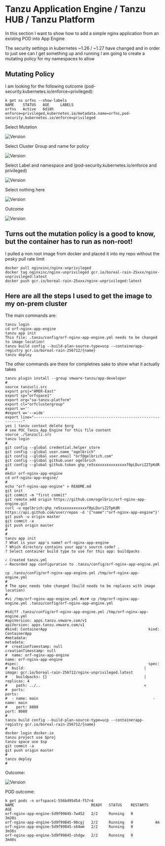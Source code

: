 # Tanzu Application Engine / Tanzu HUB / Tanzu Platform
In this section I want to show how to add a simple nginx application from an existing POD into App Engine

The security settings in kubernetes ~1.26 / ~1.27 have changed and in order to just see can I get something up and running 
I am going to create a mutating policy for my namespaces to allow 

## Mutating Policy

I am looking for the following outcome (pod-security.kubernetes.io/enforce=privileged): 

```
k get ns orfns --show-labels
NAME    STATUS   AGE     LABELS
orfns   Active   6d18h   enforce=privileged,kubernetes.io/metadata.name=orfns,pod-security.kubernetes.io/enforce=privileged
```

Select Mutation

![Version](https://github.com/ogelbric/POC_Tanzu_App_Engine_app1/blob/main/mut1.png)

Select Cluster Group and name for policy

![Version](https://github.com/ogelbric/POC_Tanzu_App_Engine_app1/blob/main/mut2.png)

Select Label and namespace and (pod-security.kubernetes.io/enforce and privileged)

![Version](https://github.com/ogelbric/POC_Tanzu_App_Engine_app1/blob/main/mut3.png)

Select nothing here

![Version](https://github.com/ogelbric/POC_Tanzu_App_Engine_app1/blob/main/mut4.png)

Outcome

![Version](https://github.com/ogelbric/POC_Tanzu_App_Engine_app1/blob/main/mut5.png)

## Turns out the mutation policy is a good to know, but the container has to run as non-root! 
I pulled a non root image from docker and placed it into my repo without the pesky pull rate limit 

```
docker pull nginxinc/nginx-unprivileged
docker tag nginxinc/nginx-unprivileged gcr.io/boreal-rain-25xxx/nginx-unprivileged:latest
docker push gcr.io/boreal-rain-25xxx/nginx-unprivileged:latest
```

## Here are all the steps I used to get the image to my on-prem cluster
The main commands are: 
```
tanzu login
cd orf-nginx-app-engine
tanzu app init
This file: .tanzu/config/orf-nginx-app-engine.yml needs to be changed to image location!
tanzu build config --build-plan-source-type=ucp --containerapp-registry gcr.io/boreal-rain-256712/{name}
tanzu deploy
```

The other commands are there for completnes sake to show what it actually takes

```
tanzu plugin install --group vmware-tanzu/app-developer
#
source tanzucli.src
export proj="AMER-East"
export sp="orfspace1"
export org="sa-tanzu-platform"
export cl="orfclustergroup"
export w=''
#export w='--wide'
export line="-----------------------------------------------------------------"
yes | tanzu context delete $org
# see POC_Tanzu_App_Engine for this file content
source ./tanzucli.src
tanzu login
#
git config --global credential.helper store
git config --global user.name "ogelbrich"
git config --global user.email "orf@gelbrich.com"
git config --global github.user ogelbrich
git config --global github.token ghp_re5sxxxxxxxxxxxxxxf0pLDuriZ2TpKdR
#
mkdir orf-nginx-app-engine
cd orf-nginx-app-engine/
#
echo "orf-nginx-app-engine" > README.md
git init
git commit -m "first commit"
git remote add origin https://github.com/ogelbric/orf-nginx-app-engine.git
curl -u ogelbrich:ghp_re5sxxxxxxxxxxxf0pLDuriZ2TpKdR https://api.github.com/user/repos -d '{"name":"orf-nginx-app-engine"}'
git push -u origin master
git commit -a
git push origin master
#
#
tanzu app init
? What is your app's name? orf-nginx-app-engine
? Which directory contains your app's source code? .
? Select container build type to use for this app: buildpacks

✓ Created tanzu.yml
✓ Recorded app configuration to .tanzu/config/orf-nginx-app-engine.yml

cp .tanzu/config/orf-nginx-app-engine.yml /tmp/orf-nginx-app-engine.yml
#
# The spec needs tobe changed (build needs to be replaces with image location)
#
#vi /tmp/orf-nginx-app-engine.yml #or# cp /tmp/orf-nginx-app-engine.yml .tanzu/config/orf-nginx-app-engine.yml

#sdiff .tanzu/config/orf-nginx-app-engine.yml /tmp/orf-nginx-app-engine.yml
#apiVersion: apps.tanzu.vmware.com/v1                            apiVersion: apps.tanzu.vmware.com/v1
#kind: ContainerApp                                              kind: ContainerApp
#metadata:                                                       metadata:
#  creationTimestamp: null                                         creationTimestamp: null
#  name: orf-nginx-app-engine                                      name: orf-nginx-app-engine
#spec:                                                           spec:
#  build:                                                      |   image: gcr.io/boreal-rain-256712/nginx-unprivileged.latest
#    buildpacks: {}                                            |   replicas: 4
#    path: ../..                                               <
#  ports:                                                          ports:
#  - name: main                                                    - name: main
#    port: 8080                                                      port: 8080
#
tanzu build config --build-plan-source-type=ucp --containerapp-registry gcr.io/boreal-rain-256712/{name}
#
docker login docker.io
tanzu project use $proj
tanzu space use $sp
git commit -a
git push origin master
#
tanzu deploy
#
```

Outcome: 

![Version](https://github.com/ogelbric/POC_Tanzu_App_Engine_app1/blob/main/out1.png)

POD outcome: 

```
k get pods -n orfspace1-556bd95d54-f57r4 
NAME                                   READY   STATUS    RESTARTS   AGE
orf-nginx-app-engine-5d9f99845-7w452   2/2     Running   0          3m20s
orf-nginx-app-engine-5d9f99845-98cgj   2/2     Running   0          4m
orf-nginx-app-engine-5d9f99845-s64wm   2/2     Running   0          3m36s
orf-nginx-app-engine-5d9f99845-shdgw   2/2     Running   0          3m40s
```

